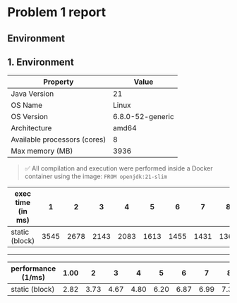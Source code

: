 # Problem 1 report

## Environment

## 1. Environment

| Property                     | Value            |
| ---------------------------- | ---------------- |
| Java Version                 | 21               |
| OS Name                      | Linux            |
| OS Version                   | 6.8.0-52-generic |
| Architecture                 | amd64            |
| Available processors (cores) | 8                |
| Max memory (MB)              | 3936             |

> ✅ All compilation and execution were performed inside a Docker container using the image:
> `FROM openjdk:21-slim`

| exec time (in ms) | 1    | 2    | 3    | 4    | 5    | 6    | 7    | 8    | 9    | 10   | 11   | 12   | 13   | 14   | 15   | 16   | 17   | 18   | 19   | 20   | 21   | 22   | 23   | 24   | 25   | 26   | 27   | 28   | 29   | 30   | 31   | 32   |
| ----------------- | ---- | ---- | ---- | ---- | ---- | ---- | ---- | ---- | ---- | ---- | ---- | ---- | ---- | ---- | ---- | ---- | ---- | ---- | ---- | ---- | ---- | ---- | ---- | ---- | ---- | ---- | ---- | ---- | ---- | ---- | ---- | ---- |
| static (block)    | 3545 | 2678 | 2143 | 2083 | 1613 | 1455 | 1431 | 1368 | 1258 | 1349 | 1457 | 1365 | 1381 | 1307 | 1455 | 1205 | 1355 | 1287 | 1214 | 1257 | 1314 | 1177 | 1269 | 1199 | 1358 | 1297 | 1224 | 1283 | 1363 | 1258 | 1357 | 1247 |

---

| performance (1/ms) | 1.00 | 2    | 3    | 4    | 5    | 6    | 7    | 8    | 9    | 10   | 11   | 12   | 13   | 14   | 15   | 16   | 17   | 18   | 19   | 20   | 21   | 22   | 23   | 24   | 25   | 26   | 27   | 28   | 29   | 30   | 31   | 32   |
| ------------------ | ---- | ---- | ---- | ---- | ---- | ---- | ---- | ---- | ---- | ---- | ---- | ---- | ---- | ---- | ---- | ---- | ---- | ---- | ---- | ---- | ---- | ---- | ---- | ---- | ---- | ---- | ---- | ---- | ---- | ---- | ---- | ---- |
| static (block)     | 2.82 | 3.73 | 4.67 | 4.80 | 6.20 | 6.87 | 6.99 | 7.31 | 7.95 | 7.41 | 6.86 | 7.33 | 7.24 | 7.65 | 6.87 | 8.30 | 7.38 | 7.77 | 8.24 | 7.96 | 7.61 | 8.50 | 7.88 | 8.34 | 7.36 | 7.71 | 8.17 | 7.79 | 7.34 | 7.95 | 7.37 | 8.02 |
